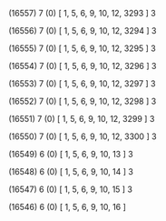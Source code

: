(16557) 7 (0) [ 1, 5, 6, 9, 10, 12, 3293 ] 3 


(16556) 7 (0) [ 1, 5, 6, 9, 10, 12, 3294 ] 3 


(16555) 7 (0) [ 1, 5, 6, 9, 10, 12, 3295 ] 3 


(16554) 7 (0) [ 1, 5, 6, 9, 10, 12, 3296 ] 3 


(16553) 7 (0) [ 1, 5, 6, 9, 10, 12, 3297 ] 3 


(16552) 7 (0) [ 1, 5, 6, 9, 10, 12, 3298 ] 3 


(16551) 7 (0) [ 1, 5, 6, 9, 10, 12, 3299 ] 3 


(16550) 7 (0) [ 1, 5, 6, 9, 10, 12, 3300 ] 3 


(16549) 6 (0) [ 1, 5, 6, 9, 10, 13 ] 3 


(16548) 6 (0) [ 1, 5, 6, 9, 10, 14 ] 3 


(16547) 6 (0) [ 1, 5, 6, 9, 10, 15 ] 3 


(16546) 6 (0) [ 1, 5, 6, 9, 10, 16 ]  

